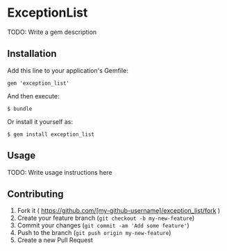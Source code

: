 # ExceptionList

TODO: Write a gem description

## Installation

Add this line to your application's Gemfile:

    gem 'exception_list'

And then execute:

    $ bundle

Or install it yourself as:

    $ gem install exception_list

## Usage

TODO: Write usage instructions here

## Contributing

1. Fork it ( https://github.com/[my-github-username]/exception_list/fork )
2. Create your feature branch (`git checkout -b my-new-feature`)
3. Commit your changes (`git commit -am 'Add some feature'`)
4. Push to the branch (`git push origin my-new-feature`)
5. Create a new Pull Request
